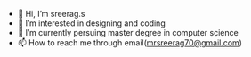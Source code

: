- 👋 Hi, I’m sreerag.s
- 👀 I’m interested in designing and coding
- 🌱 I’m currently persuing master degree in computer science
- 📫 How to reach me through email(mrsreerag70@gmail.com)

<!---
Mr-sreerag/Mr-sreerag is a ✨ special ✨ repository because its `README.md` (this file) appears on your GitHub profile.
You can click the Preview link to take a look at your changes.
--->
